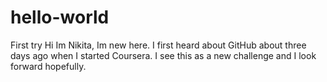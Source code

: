 # hello-world
First try
Hi Im Nikita, Im new here. I first heard about GitHub about three days ago when I started Coursera. I see this as a new challenge and I look forward hopefully.
